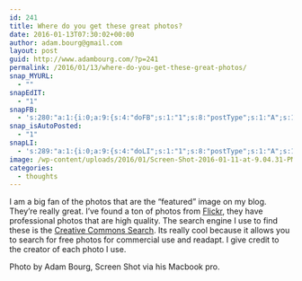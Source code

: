 ```yaml
---
id: 241
title: Where do you get these great photos?
date: 2016-01-13T07:30:02+00:00
author: adam.bourg@gmail.com
layout: post
guid: http://www.adambourg.com/?p=241
permalink: /2016/01/13/where-do-you-get-these-great-photos/
snap_MYURL:
  - ""
snapEdIT:
  - "1"
snapFB:
  - 's:280:"a:1:{i:0;a:9:{s:4:"doFB";s:1:"1";s:8:"postType";s:1:"A";s:10:"AttachPost";s:1:"2";s:10:"SNAPformat";s:51:"New post (%TITLE%) has been published on %SITENAME%";s:9:"isAutoImg";s:1:"A";s:8:"imgToUse";s:0:"";s:9:"isAutoURL";s:1:"A";s:8:"urlToUse";s:0:"";s:11:"isPrePosted";s:1:"1";}}";'
snap_isAutoPosted:
  - "1"
snapLI:
  - 's:289:"a:1:{i:0;a:9:{s:4:"doLI";s:1:"1";s:8:"postType";s:1:"A";s:10:"SNAPformat";s:41:"New post has been published on %SITENAME%";s:11:"SNAPformatT";s:18:"New Post - %TITLE%";s:9:"isAutoImg";s:1:"A";s:8:"imgToUse";s:0:"";s:9:"isAutoURL";s:1:"A";s:8:"urlToUse";s:0:"";s:11:"isPrePosted";s:1:"1";}}";'
image: /wp-content/uploads/2016/01/Screen-Shot-2016-01-11-at-9.04.31-PM-825x510.png
categories:
  - thoughts
---
```

I am a big fan of the photos that are the &#8220;featured&#8221; image on my blog. They&#8217;re really great. I&#8217;ve found a ton of photos from <a href="http://flickr.com" target="_blank">Flickr</a>, they have professional photos that are high quality. The search engine I use to find these is the <a href="https://search.creativecommons.org/" target="_blank">Creative Commons Search</a>. Its really cool because it allows you to search for free photos for commercial use and readapt. I give credit to the creator of each photo I use.

Photo by Adam Bourg, Screen Shot via his Macbook pro.

<div data-animation="no-animation" data-icons-animation="no-animation" data-overlay="" data-change-size="" data-button-size="1" style="font-size:1em;display:none;" class="supsystic-social-sharing supsystic-social-sharing-package-flat supsystic-social-sharing-content supsystic-social-sharing-content-align-center">
  <a class="social-sharing-button sharer-flat sharer-flat-1 counter-standard without-counter mail" target="_blank" title="Mail" href="#" data-nid="16" data-pid="1" data-post-id="241" data-url="http://www.adambourg.com/wp-admin/admin-ajax.php" data-action="" rel="nofollow"><i class="fa fa-fw fa-paper-plane"></i>
  
  <div class="counter-wrap standard">
    <span class="counter"></span>
  </div></a>
  
  <a class="social-sharing-button sharer-flat sharer-flat-1 counter-standard without-counter facebook" target="_blank" title="Facebook" href="http://www.facebook.com/sharer.php?u=http%3A%2F%2Fwww.adambourg.com%2F2016%2F01%2F13%2Fwhere-do-you-get-these-great-photos%2F" data-nid="1" data-pid="1" data-post-id="241" data-url="http://www.adambourg.com/wp-admin/admin-ajax.php" data-action="" rel="nofollow"><i class="fa fa-fw fa-facebook"></i>
  
  <div class="counter-wrap standard">
    <span class="counter"></span>
  </div></a>
  
  <a class="social-sharing-button sharer-flat sharer-flat-1 counter-standard without-counter twitter" target="_blank" title="Twitter" href="https://twitter.com/share?url=http%3A%2F%2Fwww.adambourg.com%2F2016%2F01%2F13%2Fwhere-do-you-get-these-great-photos%2F&text=Where+do+you+get+these+great+photos%3F" data-nid="2" data-pid="1" data-post-id="241" data-url="http://www.adambourg.com/wp-admin/admin-ajax.php" data-action="" rel="nofollow"><i class="fa fa-fw fa-twitter"></i>
  
  <div class="counter-wrap standard">
    <span class="counter"></span>
  </div></a>
  
  <a class="social-sharing-button sharer-flat sharer-flat-1 counter-standard without-counter linkedin" target="_blank" title="Linkedin" href="https://www.linkedin.com/shareArticle?mini=true&title=Where+do+you+get+these+great+photos%3F&url=http%3A%2F%2Fwww.adambourg.com%2F2016%2F01%2F13%2Fwhere-do-you-get-these-great-photos%2F" data-nid="13" data-pid="1" data-post-id="241" data-url="http://www.adambourg.com/wp-admin/admin-ajax.php" data-action="" rel="nofollow"><i class="fa fa-fw fa-linkedin"></i>
  
  <div class="counter-wrap standard">
    <span class="counter"></span>
  </div></a>
  
  <a class="social-sharing-button sharer-flat sharer-flat-1 counter-standard without-counter reddit" target="_blank" title="Reddit" href="http://reddit.com/submit?url=http%3A%2F%2Fwww.adambourg.com%2F2016%2F01%2F13%2Fwhere-do-you-get-these-great-photos%2F&title=Where+do+you+get+these+great+photos%3F" data-nid="6" data-pid="1" data-post-id="241" data-url="http://www.adambourg.com/wp-admin/admin-ajax.php" data-action="" rel="nofollow"><i class="fa fa-fw fa-reddit"></i>
  
  <div class="counter-wrap standard">
    <span class="counter"></span>
  </div></a>
</div>